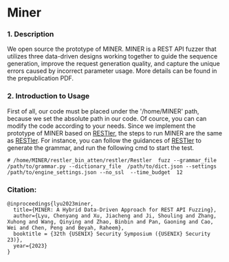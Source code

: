 # Miner
### 1. Description
We open source the prototype of MINER. MINER is a REST API fuzzer that utilizes three data-driven designs working together to guide the sequence generation, improve the request generation quality, and capture the unique errors caused by  incorrect parameter usage. 
More details can be found in the prepublication PDF. 

### 2. Introduction to Usage
First of all, our code must be placed under the '/home/MINER' path, because we set the absolute path in our code. Of cource, you can can modify the code according to your needs. 
Since we implement the prototype of MINER based on [RESTler](https://github.com/microsoft/restler-fuzzer), the steps to run MINER are the same as [RESTler](https://github.com/microsoft/restler-fuzzer). For instance, you can follow the guidances of [RESTler](https://github.com/microsoft/restler-fuzzer) to generate the grammar, and run the following cmd to start the test. 

```
# /home/MINER/restler_bin_atten/restler/Restler  fuzz --grammar_file /path/to/grammar.py --dictionary_file  /path/to/dict.json --settings /path/to/engine_settings.json --no_ssl  --time_budget  12 
```

### Citation:
```
@inproceedings{lyu2023miner,
  title={MINER: A Hybrid Data-Driven Approach for REST API Fuzzing},
  author={Lyu, Chenyang and Xu, Jiacheng and Ji, Shouling and Zhang, Xuhong and Wang, Qinying and Zhao, Binbin and Pan, Gaoning and Cao, Wei and Chen, Peng and Beyah, Raheem},
  booktitle = {32th {USENIX} Security Symposium ({USENIX} Security 23)},
  year={2023}
}
```
